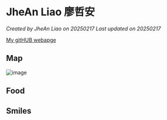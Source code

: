 # JheAn Liao 廖哲安

*Created by JheAn Liao on 20250217 Last updated on 20250217*

[My gitHUB webapge](https://github.com/JheAn-Liao) 


## Map

![image](https://github.com/user-attachments/assets/0a32f207-ab9d-4d4c-8de5-88385ceb2cf7)



## Food


## Smiles

